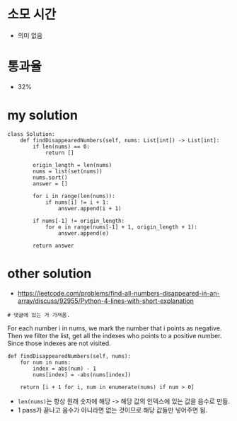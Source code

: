 # 소모 시간
- 의미 없음

# 통과율
- 32%

# my solution
```
class Solution:
    def findDisappearedNumbers(self, nums: List[int]) -> List[int]:
        if len(nums) == 0:
            return []
        
        origin_length = len(nums)
        nums = list(set(nums))
        nums.sort()
        answer = []
        
        for i in range(len(nums)):
            if nums[i] != i + 1:
                answer.append(i + 1)
        
        if nums[-1] != origin_length:
            for e in range(nums[-1] + 1, origin_length + 1):
                answer.append(e)
        
        return answer
```

# other solution
- https://leetcode.com/problems/find-all-numbers-disappeared-in-an-array/discuss/92955/Python-4-lines-with-short-explanation
```
# 댓글에 있는 거 가져옴.
```
For each number i in nums,
we mark the number that i points as negative.
Then we filter the list, get all the indexes
who points to a positive number.
Since those indexes are not visited.
```
def findDisappearedNumbers(self, nums):
    for num in nums:
        index = abs(num) - 1
        nums[index] = -abs(nums[index])
            
    return [i + 1 for i, num in enumerate(nums) if num > 0]
```
- `len(nums)`는 항상 원래 숫자에 해당 -> 해당 값의 인덱스에 있는 값을 음수로 만듦.
- 1 pass가 끝나고 음수가 아니라면 없는 것이므로 해당 값들만 넣어주면 됨.